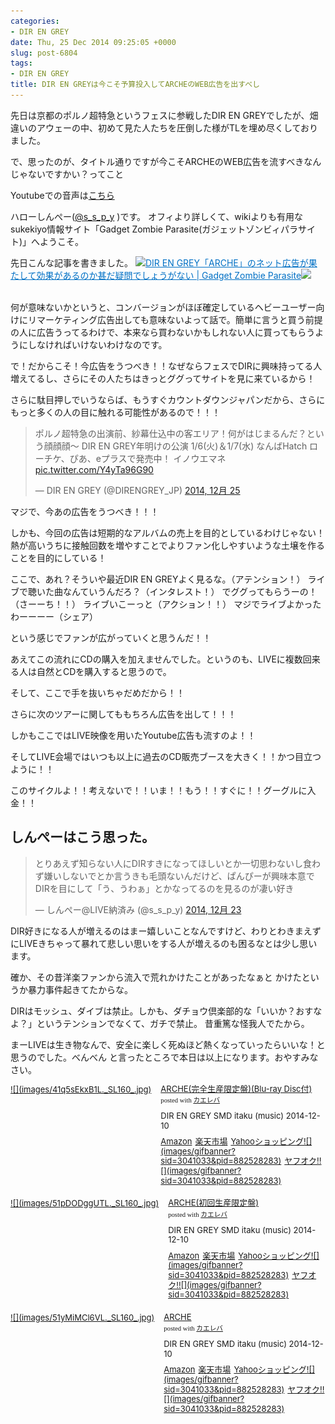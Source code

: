 ```yaml
---
categories:
- DIR EN GREY
date: Thu, 25 Dec 2014 09:25:05 +0000
slug: post-6804
tags:
- DIR EN GREY
title: DIR EN GREYは今こそ予算投入してARCHEのWEB広告を出すべし
---
```


先日は京都のポルノ超特急というフェスに参戦したDIR EN GREYでしたが、畑違いのアウェーの中、初めて見た人たちを圧倒した様がTLを埋め尽くしておりました。

で、思ったのが、タイトル通りですが今こそARCHEのWEB広告を流すべきなんじゃないですかい？ってこと

Youtubeでの音声は<a href="http://youtu.be/T_2ihEs0OkE">こちら</a>

<!--more-->



ハローしんぺー(<a href="https://twitter.com/s_s_p_y" target="_blank">@s_s_p_y</a> )です。
オフィより詳しくて、wikiよりも有用なsukekiyo情報サイト「Gadget Zombie Parasite(ガジェットゾンビィパラサイト)」へようこそ。

先日こんな記事を書きました。
<a href="https://www.warawareotoko.com/2014/12/06/post-6676/" target="_blank">![](images/)</a><a style="color:#0070C5;" href="https://www.warawareotoko.com/2014/12/06/post-6676/" target="_blank">DIR EN GREY「ARCHE」のネット広告が果たして効果があるのか甚だ疑問でしょうがない | Gadget Zombie Parasite</a><a href="http://b.hatena.ne.jp/entry/https://www.warawareotoko.com/2014/12/06/post-6676/" target="_blank">![](images/)</a><br style="clear:both;" /><br>

何が意味ないかというと、コンバージョンがほぼ確定しているヘビーユーザー向けにリマーケティング広告出しても意味ないよって話で。簡単に言うと買う前提の人に広告うってるわけで、本来なら買わないかもしれない人に買ってもらうようにしなければいけないわけなのです。

で！だからこそ！今広告をうつべき！！なぜならフェスでDIRに興味持ってる人増えてるし、さらにその人たちはきっとググってサイトを見に来ているから！

さらに駄目押しでいうならば、もうすぐカウントダウンジャパンだから、さらにもっと多くの人の目に触れる可能性があるので！！！


<blockquote class="twitter-tweet" lang="ja"><p>ポルノ超特急の出演前、紗幕仕込中の客エリア！何がはじまるんだ？という顔顔顔〜&#10;&#10;DIR EN GREY年明けの公演&#10;1/6(火)＆1/7(水) なんばHatch&#10;ローチケ、ぴあ、eプラスで発売中！&#10;イノウエマネ <a href="http://t.co/Y4yTa96G90">pic.twitter.com/Y4yTa96G90</a></p>&mdash; DIR EN GREY (@DIRENGREY_JP) <a href="https://twitter.com/DIRENGREY_JP/status/547991015433326593">2014, 12月 25</a></blockquote>
<script async src="//platform.twitter.com/widgets.js" charset="utf-8"></script>



マジで、今あの広告をうつべき！！！



しかも、今回の広告は短期的なアルバムの売上を目的としているわけじゃない！熱が高いうちに接触回数を増やすことでよりファン化しやすいような土壌を作ることを目的にしている！

ここで、あれ？そういや最近DIR EN GREYよく見るな。（アテンション！）
ライブで聴いた曲なんていうんだろ？（インタレスト！）
でググってもらうーの！（さーーち！！）
ライブいこーっと（アクション！！）
マジでライブよかったわーーーー（シェア）

という感じでファンが広がっていくと思うんだ！！

あえてこの流れにCDの購入を加えませんでした。というのも、LIVEに複数回来る人は自然とCDを購入すると思うので。


そして、ここで手を抜いちゃだめだから！！

さらに次のツアーに関してももちろん広告を出して！！！

しかもここではLIVE映像を用いたYoutube広告も流すのよ！！

そしてLIVE会場ではいつも以上に過去のCD販売ブースを大きく！！かつ目立つように！！


このサイクルよ！！考えないで！！いま！！もう！！すぐに！！グーグルに入金！！


<h2>しんぺーはこう思った。</h2>
<blockquote class="twitter-tweet" lang="ja"><p>とりあえず知らない人にDIRすきになってほしいとか一切思わないし食わず嫌いしないでとか言うきも毛頭ないんだけど、ぱんぴーが興味本意でDIRを目にして「う、うわぁ」とかなってるのを見るのが凄い好き</p>&mdash; しんぺー@LIVE納済み (@s_s_p_y) <a href="https://twitter.com/s_s_p_y/status/547301172101382144">2014, 12月 23</a></blockquote>
<script async src="//platform.twitter.com/widgets.js" charset="utf-8"></script>

DIR好きになる人が増えるのはまー嬉しいことなんですけど、わりとわきまえずにLIVEきちゃって暴れて悲しい思いをする人が増えるのも困るなとは少し思います。

確か、その昔洋楽ファンから流入で荒れかけたことがあったなぁと
かけたというか暴力事件起きてたからな。

DIRはモッシュ、ダイブは禁止。しかも、ダチョウ倶楽部的な「いいか？おすなよ？」というテンションでなくて、ガチで禁止。
昔重篤な怪我人でたから。

まーLIVEは生き物なんで、安全に楽しく死ぬほど熱くなっていったらいいな！と思うのでした。べんべん
と言ったところで本日は以上になります。おやすみなさい。


<div class="kaerebalink-box" style="text-align:left;padding-bottom:20px;font-size:small;/zoom: 1;overflow: hidden;"><div class="kaerebalink-image" style="float:left;margin:0 15px 10px 0;"><a href="http://www.amazon.co.jp/exec/obidos/ASIN/B00N81CF06/warawareotoko-22/ref=nosim/" rel="nofollow" target="_blank">![](images/41q5sEkxB1L._SL160_.jpg)</a></div><div class="kaerebalink-info" style="line-height:120%;/zoom: 1;overflow: hidden;"><div class="kaerebalink-name" style="margin-bottom:10px;line-height:120%"><a href="http://www.amazon.co.jp/exec/obidos/ASIN/B00N81CF06/warawareotoko-22/ref=nosim/" rel="nofollow" target="_blank">ARCHE(完全生産限定盤)(Blu-ray Disc付)</a><div class="kaerebalink-powered-date" style="font-size:8pt;margin-top:5px;font-family:verdana;line-height:120%">posted with <a href="http://kaereba.com" rel="nofollow" target="_blank">カエレバ</a></div></div><div class="kaerebalink-detail" style="margin-bottom:5px;">DIR EN GREY SMD itaku (music) 2014-12-10    </div><div class="kaerebalink-link1" style="margin-top:10px;"><div class="shoplinkamazon" style="display:inline;margin-right:5px"><a href="http://www.amazon.co.jp/gp/search?keywords=ARCHE&__mk_ja_JP=%83J%83%5E%83J%83i&tag=warawareotoko-22" rel="nofollow" target="_blank" title="アマゾン" >Amazon</a></div><div class="shoplinkrakuten" style="display:inline;margin-right:5px"><a href="http://hb.afl.rakuten.co.jp/hgc/0f6e221b.2eb9748a.0f6e221c.35cc1e84/?pc=http%3A%2F%2Fsearch.rakuten.co.jp%2Fsearch%2Fmall%2FARCHE%2F-%2Ff.1-p.1-s.1-sf.0-st.A-v.2%3Fx%3D0%26scid%3Daf_ich_link_urltxt%26m%3Dhttp%3A%2F%2Fm.rakuten.co.jp%2F" rel="nofollow" target="_blank" title="楽天市場" >楽天市場</a></div><div class="shoplinkyahoo" style="display:inline;margin-right:5px"><a href="http://ck.jp.ap.valuecommerce.com/servlet/referral?sid=3041033&pid=882528283&vc_url=http%3A%2F%2Fshopping.search.yahoo.co.jp%2Fsearch%3FuIv%3Don%26ei%3DUTF-8%26tab_ex%3Dcommerce%26slider%3D0%26va%3DARCHE" rel="nofollow"  target="_blank" title="Yahooショッピング" >Yahooショッピング![](images/gifbanner?sid=3041033&pid=882528283)</a></div><div class="shoplinkyahooAuc" style="display:inline;margin-right:5px"><a href="http://ck.jp.ap.valuecommerce.com/servlet/referral?sid=3041033&pid=882528283&vc_url=http%3A%2F%2Fauctions.search.yahoo.co.jp%2Fsearch%3Fvo%3D%26ve%3D%26auccat%3D0%26aucminprice%3D%26aucmaxprice%3D%26aucmin_bidorbuy_price%3D%26aucmax_bidorbuy_price%3D%26loc_cd%3D0%26abatch%3D0%26istatus%3D0%26filtered%3D1%26ei%3DUTF-8%26tab_ex%3Dcommerce%26va%3DARCHE" rel="nofollow"  target="_blank" title="ヤフオク!" >ヤフオク!![](images/gifbanner?sid=3041033&pid=882528283)</a></div></div></div><div class="booklink-footer" style="clear: left"></div></div>


<div class="kaerebalink-box" style="text-align:left;padding-bottom:20px;font-size:small;/zoom: 1;overflow: hidden;"><div class="kaerebalink-image" style="float:left;margin:0 15px 10px 0;"><a href="http://www.amazon.co.jp/exec/obidos/ASIN/B00N81CGKK/warawareotoko-22/ref=nosim/" rel="nofollow" target="_blank">![](images/51pDODggUTL._SL160_.jpg)</a></div><div class="kaerebalink-info" style="line-height:120%;/zoom: 1;overflow: hidden;"><div class="kaerebalink-name" style="margin-bottom:10px;line-height:120%"><a href="http://www.amazon.co.jp/exec/obidos/ASIN/B00N81CGKK/warawareotoko-22/ref=nosim/" rel="nofollow" target="_blank">ARCHE(初回生産限定盤)</a><div class="kaerebalink-powered-date" style="font-size:8pt;margin-top:5px;font-family:verdana;line-height:120%">posted with <a href="http://kaereba.com" rel="nofollow" target="_blank">カエレバ</a></div></div><div class="kaerebalink-detail" style="margin-bottom:5px;">DIR EN GREY SMD itaku (music) 2014-12-10    </div><div class="kaerebalink-link1" style="margin-top:10px;"><div class="shoplinkamazon" style="display:inline;margin-right:5px"><a href="http://www.amazon.co.jp/gp/search?keywords=ARCHE&__mk_ja_JP=%83J%83%5E%83J%83i&tag=warawareotoko-22" rel="nofollow" target="_blank" title="アマゾン" >Amazon</a></div><div class="shoplinkrakuten" style="display:inline;margin-right:5px"><a href="http://hb.afl.rakuten.co.jp/hgc/0f6e221b.2eb9748a.0f6e221c.35cc1e84/?pc=http%3A%2F%2Fsearch.rakuten.co.jp%2Fsearch%2Fmall%2FARCHE%2F-%2Ff.1-p.1-s.1-sf.0-st.A-v.2%3Fx%3D0%26scid%3Daf_ich_link_urltxt%26m%3Dhttp%3A%2F%2Fm.rakuten.co.jp%2F" rel="nofollow" target="_blank" title="楽天市場" >楽天市場</a></div><div class="shoplinkyahoo" style="display:inline;margin-right:5px"><a href="http://ck.jp.ap.valuecommerce.com/servlet/referral?sid=3041033&pid=882528283&vc_url=http%3A%2F%2Fshopping.search.yahoo.co.jp%2Fsearch%3FuIv%3Don%26ei%3DUTF-8%26tab_ex%3Dcommerce%26slider%3D0%26va%3DARCHE" rel="nofollow"  target="_blank" title="Yahooショッピング" >Yahooショッピング![](images/gifbanner?sid=3041033&pid=882528283)</a></div><div class="shoplinkyahooAuc" style="display:inline;margin-right:5px"><a href="http://ck.jp.ap.valuecommerce.com/servlet/referral?sid=3041033&pid=882528283&vc_url=http%3A%2F%2Fauctions.search.yahoo.co.jp%2Fsearch%3Fvo%3D%26ve%3D%26auccat%3D0%26aucminprice%3D%26aucmaxprice%3D%26aucmin_bidorbuy_price%3D%26aucmax_bidorbuy_price%3D%26loc_cd%3D0%26abatch%3D0%26istatus%3D0%26filtered%3D1%26ei%3DUTF-8%26tab_ex%3Dcommerce%26va%3DARCHE" rel="nofollow"  target="_blank" title="ヤフオク!" >ヤフオク!![](images/gifbanner?sid=3041033&pid=882528283)</a></div></div></div><div class="booklink-footer" style="clear: left"></div></div>


<div class="kaerebalink-box" style="text-align:left;padding-bottom:20px;font-size:small;/zoom: 1;overflow: hidden;"><div class="kaerebalink-image" style="float:left;margin:0 15px 10px 0;"><a href="http://www.amazon.co.jp/exec/obidos/ASIN/B00N81CGM8/warawareotoko-22/ref=nosim/" rel="nofollow" target="_blank">![](images/51yMiMCl6VL._SL160_.jpg)</a></div><div class="kaerebalink-info" style="line-height:120%;/zoom: 1;overflow: hidden;"><div class="kaerebalink-name" style="margin-bottom:10px;line-height:120%"><a href="http://www.amazon.co.jp/exec/obidos/ASIN/B00N81CGM8/warawareotoko-22/ref=nosim/" rel="nofollow" target="_blank">ARCHE</a><div class="kaerebalink-powered-date" style="font-size:8pt;margin-top:5px;font-family:verdana;line-height:120%">posted with <a href="http://kaereba.com" rel="nofollow" target="_blank">カエレバ</a></div></div><div class="kaerebalink-detail" style="margin-bottom:5px;">DIR EN GREY SMD itaku (music) 2014-12-10    </div><div class="kaerebalink-link1" style="margin-top:10px;"><div class="shoplinkamazon" style="display:inline;margin-right:5px"><a href="http://www.amazon.co.jp/gp/search?keywords=ARCHE&__mk_ja_JP=%83J%83%5E%83J%83i&tag=warawareotoko-22" rel="nofollow" target="_blank" title="アマゾン" >Amazon</a></div><div class="shoplinkrakuten" style="display:inline;margin-right:5px"><a href="http://hb.afl.rakuten.co.jp/hgc/0f6e221b.2eb9748a.0f6e221c.35cc1e84/?pc=http%3A%2F%2Fsearch.rakuten.co.jp%2Fsearch%2Fmall%2FARCHE%2F-%2Ff.1-p.1-s.1-sf.0-st.A-v.2%3Fx%3D0%26scid%3Daf_ich_link_urltxt%26m%3Dhttp%3A%2F%2Fm.rakuten.co.jp%2F" rel="nofollow" target="_blank" title="楽天市場" >楽天市場</a></div><div class="shoplinkyahoo" style="display:inline;margin-right:5px"><a href="http://ck.jp.ap.valuecommerce.com/servlet/referral?sid=3041033&pid=882528283&vc_url=http%3A%2F%2Fshopping.search.yahoo.co.jp%2Fsearch%3FuIv%3Don%26ei%3DUTF-8%26tab_ex%3Dcommerce%26slider%3D0%26va%3DARCHE" rel="nofollow"  target="_blank" title="Yahooショッピング" >Yahooショッピング![](images/gifbanner?sid=3041033&pid=882528283)</a></div><div class="shoplinkyahooAuc" style="display:inline;margin-right:5px"><a href="http://ck.jp.ap.valuecommerce.com/servlet/referral?sid=3041033&pid=882528283&vc_url=http%3A%2F%2Fauctions.search.yahoo.co.jp%2Fsearch%3Fvo%3D%26ve%3D%26auccat%3D0%26aucminprice%3D%26aucmaxprice%3D%26aucmin_bidorbuy_price%3D%26aucmax_bidorbuy_price%3D%26loc_cd%3D0%26abatch%3D0%26istatus%3D0%26filtered%3D1%26ei%3DUTF-8%26tab_ex%3Dcommerce%26va%3DARCHE" rel="nofollow"  target="_blank" title="ヤフオク!" >ヤフオク!![](images/gifbanner?sid=3041033&pid=882528283)</a></div></div></div><div class="booklink-footer" style="clear: left"></div></div>
